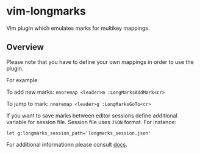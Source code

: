 # vim-longmarks

Vim plugin which emulates marks for multikey mappings.

## Overview

Please note that you have to define your own mappings in order
to use the plugin.

For example:

To add new marks:
`nnoremap <leader>m :LongMarksAddMark<cr>`

To jump to mark:
`nnoremap <leader>g :LongMarksGoTo<cr>`

If you want to save marks between editor sessions
define additional variable for session file. Session file
uses `JSON` format. For instance:

`let g:longmarks_session_path='longmarks_session.json'`

For additional informationn please consult [docs](doc/longmarks.txt).
